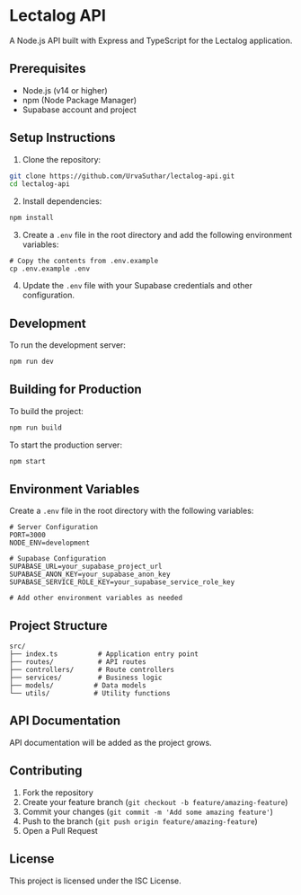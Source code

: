 # Lectalog API

A Node.js API built with Express and TypeScript for the Lectalog application.

## Prerequisites

- Node.js (v14 or higher)
- npm (Node Package Manager)
- Supabase account and project

## Setup Instructions

1. Clone the repository:
```bash
git clone https://github.com/UrvaSuthar/lectalog-api.git
cd lectalog-api
```

2. Install dependencies:
```bash
npm install
```

3. Create a `.env` file in the root directory and add the following environment variables:
```env
# Copy the contents from .env.example
cp .env.example .env
```

4. Update the `.env` file with your Supabase credentials and other configuration.

## Development

To run the development server:
```bash
npm run dev
```

## Building for Production

To build the project:
```bash
npm run build
```

To start the production server:
```bash
npm start
```

## Environment Variables

Create a `.env` file in the root directory with the following variables:

```env
# Server Configuration
PORT=3000
NODE_ENV=development

# Supabase Configuration
SUPABASE_URL=your_supabase_project_url
SUPABASE_ANON_KEY=your_supabase_anon_key
SUPABASE_SERVICE_ROLE_KEY=your_supabase_service_role_key

# Add other environment variables as needed
```

## Project Structure

```
src/
├── index.ts          # Application entry point
├── routes/           # API routes
├── controllers/      # Route controllers
├── services/         # Business logic
├── models/          # Data models
└── utils/           # Utility functions
```

## API Documentation

API documentation will be added as the project grows.

## Contributing

1. Fork the repository
2. Create your feature branch (`git checkout -b feature/amazing-feature`)
3. Commit your changes (`git commit -m 'Add some amazing feature'`)
4. Push to the branch (`git push origin feature/amazing-feature`)
5. Open a Pull Request

## License

This project is licensed under the ISC License. 